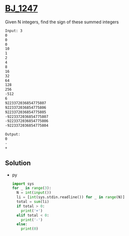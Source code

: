 # [BJ_1247](https://acmicpc.net/problem/1247)

Given N integers, find the sign of these summed integers

```txt
Input: 3
0
0
0
10
1
2
4
8
16
32
64
128
256
-512
6
9223372036854775807
9223372036854775806
9223372036854775805
-9223372036854775807
-9223372036854775806
-9223372036854775804

Output:
0
-
+
```

## Solution

* py

  ```py
  import sys
  for _ in range(3):
    N = int(input())
    li = [int(sys.stdin.readline()) for _ in range(N)]
    total = sum(li)
    if total > 0:
      print('+')
    elif total < 0:
      print('-')
    else:
      print(0)
  ```
